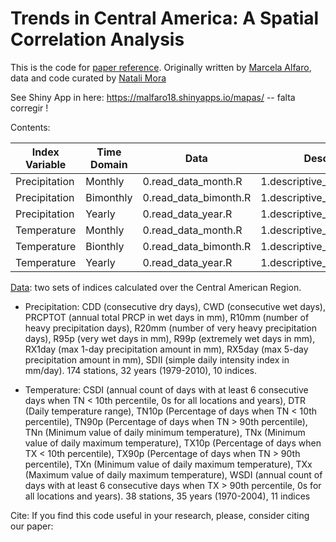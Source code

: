 # Trends in Central America: A Spatial Correlation Analysis

This is the code for [paper reference](). Originally written by [Marcela Alfaro](https://github.com/malfaro2), data and code curated by [Natali Mora]()

See Shiny App in here: https://malfaro18.shinyapps.io/mapas/ -- falta corregir !

Contents:

<table class="table table-bordered table-hover table-condensed">
<thead><tr><th title="Field #1">Index Variable</th>
<th title="Field #2">Time Domain</th>
<th title="Field #3">Data</th>
<th title="Field #4">Descriptive</th>
<th title="Field #5">Tests (global and local)</th>
</tr></thead>
<tbody><tr>
<td>Precipitation</td>
<td>Monthly</td>
<td>0.read_data_month.R</td>
<td>1.descriptive_month_prec.R</td>
<td>2.tests_month.R</td>
</tr>
<tr>
<td>Precipitation</td>
<td>Bimonthly</td>
<td>0.read_data_bimonth.R</td>
<td>1.descriptive_bimonth_prec.R</td>
<td>2.tests_bimonth.R</td>
</tr>
<tr>
<td>Precipitation</td>
<td>Yearly</td>
<td>0.read_data_year.R</td>
<td>1.descriptive_year_prec.R</td>
<td>2.tests_year.R</td>
</tr>
<tr>
<td>Temperature</td>
<td>Monthly</td>
<td>0.read_data_month.R</td>
<td>1.descriptive_month_temp.R</td>
<td>2.tests_month.R</td>
</tr>
<tr>
<td>Temperature</td>
<td>Bionthly</td>
<td>0.read_data_bimonth.R</td>
<td>1.descriptive_bimonth_temp.R</td>
<td>2.tests_bimonth.R</td>
</tr>
<tr>
<td>Temperature</td>
<td>Yearly</td>
<td>0.read_data_year.R</td>
<td>1.descriptive_year_temp.R</td>
<td>2.tests_year.R</td>
</tr>
</tbody></table>

[Data](datos_original): two sets of indices calculated over the Central American Region. 

  * Precipitation:  CDD (consecutive dry days), CWD (consecutive wet days), PRCPTOT (annual total PRCP in wet days in mm), R10mm (number of heavy precipitation days), R20mm (number of very heavy precipitation days), R95p (very wet days in mm), R99p (extremely wet days in mm), RX1day (max 1-day precipitation amount in mm), RX5day (max 5-day precipitation amount in mm), SDII (simple daily intensity index in mm/day). 174 stations, 32 years (1979-2010), 10 indices.
  
  * Temperature: CSDI (annual count of days with at least 6 consecutive days when TN < 10th percentile, 0s for all locations and years), DTR (Daily temperature range), TN10p (Percentage of days when TN < 10th percentile), TN90p (Percentage of days when TN > 90th percentile), TNn (Minimum value of daily minimum temperature), TNx (Minimum value of daily maximum temperature), TX10p (Percentage of days when TX < 10th percentile), TX90p (Percentage of days when TN > 90th percentile), TXn (Minimum value of daily maximum temperature), TXx (Maximum value of daily maximum temperature), WSDI (annual count of days with at least 6 consecutive days when TX > 90th percentile, 0s for all locations and years). 38 stations, 35 years (1970-2004), 11 indices


Cite:
If you find this code useful in your research, please, consider citing our paper: 
